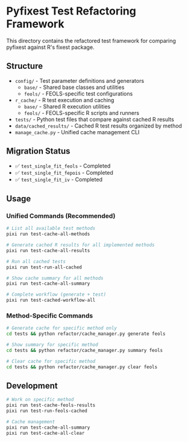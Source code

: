 # Pyfixest Test Refactoring Framework

This directory contains the refactored test framework for comparing pyfixest against R's fixest package.

## Structure

- `config/` - Test parameter definitions and generators
  - `base/` - Shared base classes and utilities
  - `feols/` - FEOLS-specific test configurations
- `r_cache/` - R test execution and caching
  - `base/` - Shared R execution utilities
  - `feols/` - FEOLS-specific R scripts and runners
- `tests/` - Python test files that compare against cached R results
- `data/cached_results/` - Cached R test results organized by method
- `manage_cache.py` - Unified cache management CLI

## Migration Status

- ✅ `test_single_fit_feols` - Completed
- ✅ `test_single_fit_fepois` - Completed
- ✅ `test_single_fit_iv` - Completed

## Usage

### Unified Commands (Recommended)

```bash
# List all available test methods
pixi run test-cache-all-methods

# Generate cached R results for all implemented methods
pixi run test-cache-all-results

# Run all cached tests
pixi run test-run-all-cached

# Show cache summary for all methods
pixi run test-cache-all-summary

# Complete workflow (generate + test)
pixi run test-cached-workflow-all
```

### Method-Specific Commands

```bash
# Generate cache for specific method only
cd tests && python refactor/cache_manager.py generate feols

# Show summary for specific method
cd tests && python refactor/cache_manager.py summary feols

# Clear cache for specific method
cd tests && python refactor/cache_manager.py clear feols
```

## Development

```bash
# Work on specific method
pixi run test-cache-feols-results
pixi run test-run-feols-cached

# Cache management
pixi run test-cache-all-summary
pixi run test-cache-all-clear
```
